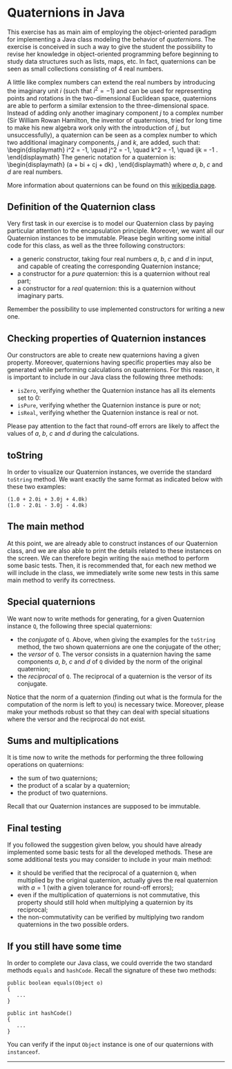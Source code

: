 
# Quaternions in Java

This exercise has as main aim of employing the object-oriented 
paradigm for implementing a Java class modeling the behavior of
*quaternions*. The exercise is conceived in such a way to give the
student the possibility to revise her knowledge in object-oriented
programming before beginning to study data structures such as lists,
maps, etc. In fact, quaternions can be seen as small collections 
consisting of 4 real numbers.

A little like complex numbers can extend the real numbers by 
introducing the imaginary unit $i$ (such that $i^2 = -1$) and 
can be used for representing points and rotations in the 
two-dimensional Euclidean space, quaternions are able to perform 
a similar extension to the three-dimensional space. Instead of
adding only another imaginary component $j$ to a complex number
(Sir William Rowan Hamilton, the inventor of quaternions, tried 
for long time to make his new algebra work only with the introduction 
of $j$, but unsuccessfully), a quaternion can be seen as a complex
number to which two additional imaginary components, $j$ and $k$, 
are added, such that:
\begin{displaymath}
i^2 = -1, \quad j^2 = -1, \quad k^2 = -1, \quad ijk = -1 . 
\end{displaymath}
The generic notation for a quaternion is:
\begin{displaymath}
(a + bi + cj + dk) ,
\end{displaymath}
where $a$, $b$, $c$ and $d$ are real numbers.

More information about quaternions can be found on this
[wikipedia page](https://en.wikipedia.org/wiki/Quaternion).

## Definition of the Quaternion class

Very first task in our exercise is to model our Quaternion class
by paying particular attention to the encapsulation principle. 
Moreover, we want all our Quaternion instances to be immutable. 
Please begin writing some initial code for this class, as well as 
the three following constructors:

- a generic constructor, taking four real numbers $a$, $b$, $c$ and $d$
  in input, and capable of creating the corresponding Quaternion instance;
- a constructor for a *pure* quaternion: this is a quaternion without 
  real part;
- a constructor for a *real* quaternion: this is a quaternion without
  imaginary parts.

Remember the possibility to use implemented constructors for writing 
a new one.

## Checking properties of Quaternion instances

Our constructors are able to create new quaternions having a given
property. Moreover, quaternions having specific properties may also 
be generated while performing calculations on quaternions. For this 
reason, it is important to include in our Java class the following 
three methods:

- ```isZero```, verifying whether the Quaternion instance has all its 
  elements set to 0:
- ```isPure```, verifying whether the Quaternion instance is pure or not;
- ```isReal```, verifying whether the Quaternion instance is real or not.

Please pay attention to the fact that round-off errors are likely 
to affect the values of $a$, $b$, $c$ and $d$ during the calculations.

## toString

In order to visualize our Quaternion instances, we override the
standard ```toString``` method. We want exactly the same format
as indicated below with these two examples:

	(1.0 + 2.0i + 3.0j + 4.0k)
	(1.0 - 2.0i - 3.0j - 4.0k)

## The main method

At this point, we are already able to construct instances of our
Quaternion class, and we are also able to print the details 
related to these instances on the screen. We can therefore begin
writing the ```main``` method to perform some basic tests. Then,
it is recommended that, for each new method we will include in
the class, we immediately write some new tests in this same 
main method to verify its correctness.

## Special quaternions

We want now to write methods for generating, for a given Quaternion
instance ```Q```, the following three special quaternions:

- the *conjugate* of ```Q```. Above, when giving the examples for
  the ```toString``` method, the two shown quaternions are one the
  conjugate of the other;
- the *versor* of ```Q```. The versor consists in a quaternion
  having the same components $a$, $b$, $c$ and $d$ of ```Q```
  divided by the norm of the original quaternion;
- the *reciprocal* of ```Q```. The reciprocal of a quaternion is
  the versor of its conjugate.

Notice that the norm of a quaternion (finding out what is the formula
for the computation of the norm is left to you) is necessary twice.
Moreover, please make your methods robust so that they can deal with
special situations where the versor and the reciprocal do not exist.

## Sums and multiplications

It is time now to write the methods for performing the three following
operations on quaternions:

- the sum of two quaternions;
- the product of a scalar by a quaternion;
- the product of two quaternions.

Recall that our Quaternion instances are supposed to be immutable.

## Final testing

If you followed the suggestion given below, you should have already 
implemented some basic tests for all the developed methods. These are 
some additional tests you may consider to include in your main method:

- it should be verified that the reciprocal of a quaternion ```Q```, when 
  multiplied by the original quaternion, actually gives the real quaternion
  with $a = 1$ (with a given tolerance for round-off errors);
- even if the multiplication of quaternions is not commutative, this property
  should still hold when multiplying a quaternion by its reciprocal;
- the non-commutativity can be verified by multiplying two random quaternions
  in the two possible orders.

## If you still have some time

In order to complete our Java class, we could override the two standard methods
```equals``` and ```hashCode```. Recall the signature of these two methods:

	public boolean equals(Object o)
	{
	   ...
	}
	
	public int hashCode()
	{
	   ...
	}

You can verify if the input ```Object``` instance is one of our quaternions 
with ```instanceof```.

-------------------


